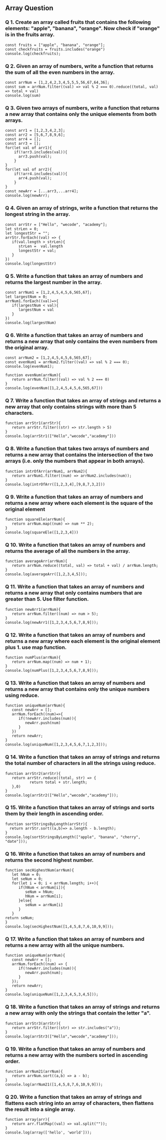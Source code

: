 ## Array Question

### Q 1. Create an array called fruits that contains the following elements: "apple", "banana", "orange". Now check if "orange" is in the fruits array.
~~~
const fruits = ["apple", "banana", "orange"];
const checkfruits = fruits.includes("orange")
console.log(checkfruits);
~~~

### Q 2. Given an array of numbers, write a function that returns the sum of all the even numbers in the array.
~~~
const arrNum = [1,2,4,2,3,4,5,5,5,56,67,64,36];
const sum = arrNum.filter((val) => val % 2 === 0).reduce((total, val) => total + val)
console.log(sum)
~~~

### Q 3. Given two arrays of numbers, write a function that returns a new array that contains only the unique elements from both arrays.
~~~
const arr1 = [1,2,3,4,2,3];
const arr2 = [5,6,7,8,9,6];
const arr4 = [];
const arr3 = [];
for(let val of arr1){
    if(!arr3.includes(val)){
      arr3.push(val);
    }
}
for(let val of arr2){
    if(!arr4.includes(val)){
      arr4.push(val);
    }
}
const newArr = [...arr3,...arr4];
console.log(newArr);
~~~

### Q 4. Given an array of strings, write a function that returns the longest string in the array.
~~~
const arrStr = ["Hello", "wecode", "academy"];
let strLen = 0;
let longestStr = "";
arrStr.forEach((val) => {
   if(val.length > strLen){
      strLen =  val.length
      longestStr = val;
   }
})
console.log(longestStr)
~~~

### Q 5. Write a function that takes an array of numbers and returns the largest number in the array.
~~~
const arrNum1 = [1,2,4,5,4,5,6,565,67];
let largestNum = 0;
arrNum1.forEach((val)=>{
   if(largestNum < val){
      largestNum = val
   }
})
console.log(largestNum)
~~~

### Q 6. Write a function that takes an array of numbers and returns a new array that only contains the even numbers from the original array.
~~~
const arrNum2 = [1,2,4,5,4,5,6,565,67];
const evenNum1 = arrNum2.filter((val) => val % 2 === 0);
console.log(evenNum1);

function evenNum(arrNum){
   return arrNum.filter((val) => val % 2 === 0)
}
console.log(evenNum([1,2,4,5,4,5,6,565,67]))
~~~

### Q 7. Write a function that takes an array of strings and returns a new array that only contains strings with more than 5 characters.
~~~
function arrStr1(arrStr){
   return arrStr.filter((str) => str.length > 5)
}
console.log(arrStr1(["Hello","wecode","academy"]))
~~~

### Q 8. Write a function that takes two arrays of numbers and returns a new array that contains the intersection of the two arrays (i.e. only the numbers that appear in both arrays).
~~~
function intrOfArr(arrNum1, arrNum2){
   return arrNum1.filter((num) => arrNum2.includes(num));
}
console.log(intrOfArr([1,2,3,4],[9,8,7,3,2]))
~~~

### Q 9. Write a function that takes an array of numbers and returns a new array where each element is the square of the original element
~~~
function squareEle(arrNum){
   return arrNum.map((num) => num ** 2);
}
console.log(squareEle([1,2,3,4]))
~~~

### Q 10. Write a function that takes an array of numbers and returns the average of all the numbers in the array.
~~~
function averageArr(arrNum){
   return arrNum.reduce((total, val) => total + val) / arrNum.length;
}
console.log(averageArr([1,2,3,4,5]));
~~~

### Q 11. Write a function that takes an array of numbers and returns a new array that only contains numbers that are greater than 5. Use filter function.
~~~
function newArr1(arrNum){
   return arrNum.filter((num) => num > 5);
}
console.log(newArr1([1,2,3,4,5,6,7,8,9]));
~~~

### Q 12. Write a function that takes an array of numbers and returns a new array where each element is the original element plus 1. use map function.
~~~
function numPlus(arrNum){
   return arrNum.map((num) => num + 1);
}
console.log(numPlus([1,2,3,4,5,6,7,8,9]));
~~~

### Q 13. Write a function that takes an array of numbers and returns a new array that contains only the unique numbers using reduce.
~~~
function uniqueNum(arrNum){
   const newArr = [];
   arrNum.forEach((num)=>{
      if(!newArr.includes(num)){
         newArr.push(num)
      }
   })
   return newArr;
}
console.log(uniqueNum([1,2,3,4,5,6,7,1,2,3]));
~~~

### Q 14. Write a function that takes an array of strings and returns the total number of characters in all the strings using reduce.
~~~
function arrStr2(arrStr){
   return arrStr.reduce((total, str) => {
           return total + str.length;
   },0)
}
console.log(arrStr2(["Hello","wecode","academy"]));
~~~

### Q 15. Write a function that takes an array of strings and sorts them by their length in ascending order.
~~~
function sortStringsByLength(arrStr){
  return arrStr.sort((a,b)=> a.length - b.length);
}
console.log(sortStringsByLength(["apple", "banana", "cherry", "date"]));
~~~

### Q 16. Write a function that takes an array of numbers and returns the second highest number.
~~~
function secHighestNum(arrNum){
   let hNum = 0;
   let seNum = 0;
   for(let i = 0; i < arrNum.length; i++){
      if(hNum < arrNum[i]){
         seNum = hNum;
         hNum = arrNum[i];
      }else{
         seNum = arrNum[i]
      }
   }
return seNum;
}
console.log(secHighestNum([1,4,5,8,7,6,10,9,9]));
~~~

### Q 17. Write a function that takes an array of numbers and returns a new array with all the unique numbers.
~~~
function uniqueNum(arrNum){
   const newArr = [];
   arrNum.forEach((num) => {
      if(!newArr.includes(num)){
         newArr.push(num);
      }
   });
   return newArr;
}
console.log(uniqueNum([1,2,3,4,5,3,4,5]));
~~~

### Q 18. Write a function that takes an array of strings and returns a new array with only the strings that contain the letter "a".
~~~
function arrStr3(arrStr){
   return arrStr.filter((str) => str.includes("a"));
}
console.log(arrStr3(["Hello","wecode","academy"]));
~~~

### Q 19. Write a function that takes an array of numbers and returns a new array with the numbers sorted in ascending order.
~~~
function arrNum21(arrNum){
   return arrNum.sort((a,b) => a - b);
}
console.log(arrNum21([1,4,5,8,7,6,10,9,9]));
~~~

### Q 20. Write a function that takes an array of strings and flattens each string into an array of characters, then flattens the result into a single array.
~~~
function array(arr){
   return arr.flatMap((val) => val.split(""));
}
console.log(array(['hello', 'world']));
~~~